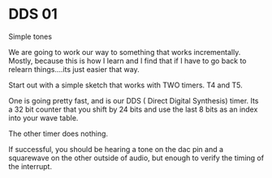 # DDS 01  

Simple tones

We are going to work our way to something that works incrementally.
Mostly, because this is how I learn and I find that if I have to go back to relearn things....its just easier that way.

Start out with a simple sketch that works with TWO timers.  T4 and T5.

One is going pretty fast, and is our DDS ( Direct Digital Synthesis) timer.
Its a 32 bit counter that you shift by 24 bits and use the last 8 bits as an index into your wave table.

The other timer does nothing.

If successful, you should be hearing a tone on the dac pin and a squarewave
on the other outside of audio, but enough to verify the timing of the interrupt.

